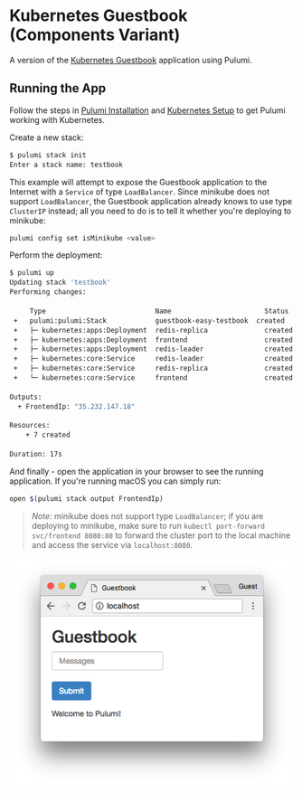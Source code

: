 # Kubernetes Guestbook (Components Variant)

A version of the [Kubernetes Guestbook](https://kubernetes.io/docs/tutorials/stateless-application/guestbook/)
application using Pulumi.

## Running the App

Follow the steps in [Pulumi Installation](https://www.pulumi.com/docs/get-started/install/) and [Kubernetes Setup](https://www.pulumi.com/docs/intro/cloud-providers/kubernetes/setup/) to get Pulumi working with Kubernetes.

Create a new stack:

```sh
$ pulumi stack init
Enter a stack name: testbook
```

This example will attempt to expose the Guestbook application to the Internet with a `Service` of
type `LoadBalancer`. Since minikube does not support `LoadBalancer`, the Guestbook application
already knows to use type `ClusterIP` instead; all you need to do is to tell it whether you're
deploying to minikube:

```sh
pulumi config set isMinikube <value>
```

Perform the deployment:

```sh
$ pulumi up
Updating stack 'testbook'
Performing changes:

     Type                           Name                       Status
 +   pulumi:pulumi:Stack            guestbook-easy-testbook  created
 +   ├─ kubernetes:apps:Deployment  redis-replica              created
 +   ├─ kubernetes:apps:Deployment  frontend                   created
 +   ├─ kubernetes:apps:Deployment  redis-leader               created
 +   ├─ kubernetes:core:Service     redis-leader               created
 +   ├─ kubernetes:core:Service     redis-replica              created
 +   └─ kubernetes:core:Service     frontend                   created

Outputs:
  + FrontendIp: "35.232.147.18"

Resources:
    + 7 created

Duration: 17s

```

And finally - open the application in your browser to see the running application. If you're running
macOS you can simply run:

```sh
open $(pulumi stack output FrontendIp)
```

> _Note_: minikube does not support type `LoadBalancer`; if you are deploying to minikube, make sure
> to run `kubectl port-forward svc/frontend 8080:80` to forward the cluster port to the local
> machine and access the service via `localhost:8080`.

![Guestbook in browser](imgs/guestbook.png)
